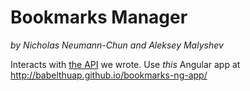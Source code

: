# Bookmarks Manager

_by Nicholas Neumann-Chun and Aleksey Malyshev_

Interacts with [the API](https://github.com/babelthuap/bookmarks-api) we wrote. Use *this* Angular app at http://babelthuap.github.io/bookmarks-ng-app/